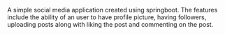 A simple social media application created using springboot. The features include the ability of an user to have profile picture, having followers, uploading posts along with liking the post and commenting on the post.
